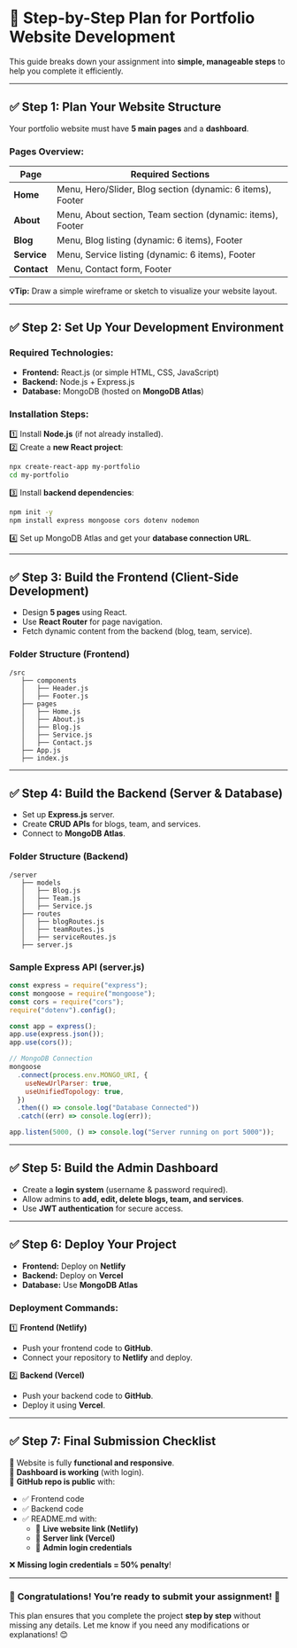 # **📌 Step-by-Step Plan for Portfolio Website Development**

This guide breaks down your assignment into **simple, manageable steps** to help you complete it efficiently.

---

## **✅ Step 1: Plan Your Website Structure**

Your portfolio website must have **5 main pages** and a **dashboard**.

### **Pages Overview:**

| Page        | Required Sections                                          |
| ----------- | ---------------------------------------------------------- |
| **Home**    | Menu, Hero/Slider, Blog section (dynamic: 6 items), Footer |
| **About**   | Menu, About section, Team section (dynamic: items), Footer |
| **Blog**    | Menu, Blog listing (dynamic: 6 items), Footer              |
| **Service** | Menu, Service listing (dynamic: 6 items), Footer           |
| **Contact** | Menu, Contact form, Footer                                 |

**💡Tip:** Draw a simple wireframe or sketch to visualize your website layout.

---

## **✅ Step 2: Set Up Your Development Environment**

### **Required Technologies:**

- **Frontend:** React.js (or simple HTML, CSS, JavaScript)
- **Backend:** Node.js + Express.js
- **Database:** MongoDB (hosted on **MongoDB Atlas**)

### **Installation Steps:**

1️⃣ Install **Node.js** (if not already installed).  
2️⃣ Create a **new React project**:

```bash
npx create-react-app my-portfolio
cd my-portfolio
```

3️⃣ Install **backend dependencies**:

```bash
npm init -y
npm install express mongoose cors dotenv nodemon
```

4️⃣ Set up MongoDB Atlas and get your **database connection URL**.

---

## **✅ Step 3: Build the Frontend (Client-Side Development)**

- Design **5 pages** using React.
- Use **React Router** for page navigation.
- Fetch dynamic content from the backend (blog, team, service).

### **Folder Structure (Frontend)**

```
/src
   ├── components
   │   ├── Header.js
   │   ├── Footer.js
   ├── pages
   │   ├── Home.js
   │   ├── About.js
   │   ├── Blog.js
   │   ├── Service.js
   │   ├── Contact.js
   ├── App.js
   ├── index.js
```

---

## **✅ Step 4: Build the Backend (Server & Database)**

- Set up **Express.js** server.
- Create **CRUD APIs** for blogs, team, and services.
- Connect to **MongoDB Atlas**.

### **Folder Structure (Backend)**

```
/server
   ├── models
   │   ├── Blog.js
   │   ├── Team.js
   │   ├── Service.js
   ├── routes
   │   ├── blogRoutes.js
   │   ├── teamRoutes.js
   │   ├── serviceRoutes.js
   ├── server.js
```

### **Sample Express API (server.js)**

```javascript
const express = require("express");
const mongoose = require("mongoose");
const cors = require("cors");
require("dotenv").config();

const app = express();
app.use(express.json());
app.use(cors());

// MongoDB Connection
mongoose
  .connect(process.env.MONGO_URI, {
    useNewUrlParser: true,
    useUnifiedTopology: true,
  })
  .then(() => console.log("Database Connected"))
  .catch((err) => console.log(err));

app.listen(5000, () => console.log("Server running on port 5000"));
```

---

## **✅ Step 5: Build the Admin Dashboard**

- Create a **login system** (username & password required).
- Allow admins to **add, edit, delete blogs, team, and services**.
- Use **JWT authentication** for secure access.

---

## **✅ Step 6: Deploy Your Project**

- **Frontend:** Deploy on **Netlify**
- **Backend:** Deploy on **Vercel**
- **Database:** Use **MongoDB Atlas**

### **Deployment Commands:**

1️⃣ **Frontend (Netlify)**

- Push your frontend code to **GitHub**.
- Connect your repository to **Netlify** and deploy.

2️⃣ **Backend (Vercel)**

- Push your backend code to **GitHub**.
- Deploy it using **Vercel**.

---

## **✅ Step 7: Final Submission Checklist**

🔹 Website is fully **functional and responsive**.  
🔹 **Dashboard is working** (with login).  
🔹 **GitHub repo is public** with:

- ✅ Frontend code
- ✅ Backend code
- ✅ README.md with:
  - 🔗 **Live website link (Netlify)**
  - 🔗 **Server link (Vercel)**
  - 🔑 **Admin login credentials**

❌ **Missing login credentials = 50% penalty**!

---

### 🎯 **Congratulations! You’re ready to submit your assignment! 🚀**

This plan ensures that you complete the project **step by step** without missing any details. Let me know if you need any modifications or explanations! 😊
